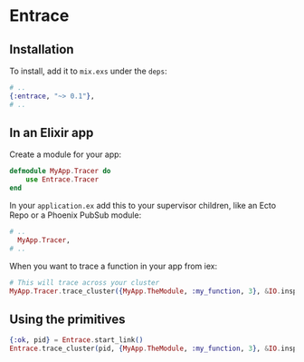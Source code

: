 # Entrace

## Installation

To install, add it to `mix.exs` under the `deps`:

```elixir
# ..
{:entrace, "~> 0.1"},
# ..
```

## In an Elixir app

Create a module for your app:

```elixir
defmodule MyApp.Tracer do
    use Entrace.Tracer
end
```

In your `application.ex` add this to your supervisor children, like an Ecto Repo or a Phoenix PubSub module:

```elixir
# ..
  MyApp.Tracer,
# ..
```

When you want to trace a function in your app from iex:

```elixir
# This will trace across your cluster
MyApp.Tracer.trace_cluster({MyApp.TheModule, :my_function, 3}, &IO.inspect/1)
```

## Using the primitives

```elixir
{:ok, pid} = Entrace.start_link()
Entrace.trace_cluster(pid, {MyApp.TheModule, :my_function, 3}, &IO.inspect/1)
```


